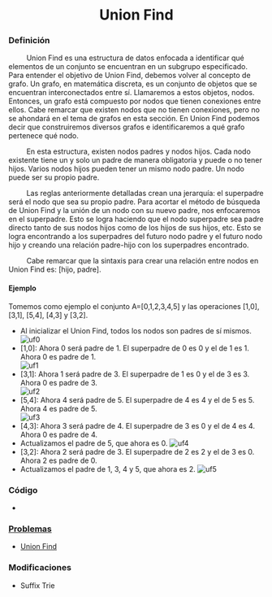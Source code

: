 <div align="center">

# Union Find  

 <div align="left">
 
 ### Definición  

&nbsp;&nbsp;&nbsp;&nbsp;&nbsp;&nbsp;&nbsp;&nbsp; Union Find es una estructura de datos enfocada a identificar qué elementos de un conjunto se encuentran en un subgrupo especificado. Para entender el objetivo de Union Find, debemos volver al concepto de grafo. Un grafo, en matemática discreta, es un conjunto de objetos que se encuentran interconectados entre sí. Llamaremos a estos objetos, nodos. Entonces, un grafo está compuesto por nodos que tienen conexiones entre ellos. Cabe remarcar que existen nodos que no tienen conexiones, pero no se ahondará en el tema de grafos en esta sección. En Union Find podemos decir que construiremos diversos grafos e identificaremos a qué grafo pertenece qué nodo.  

&nbsp;&nbsp;&nbsp;&nbsp;&nbsp;&nbsp;&nbsp;&nbsp; En esta estructura, existen nodos padres y nodos hijos. Cada nodo existente tiene un y solo un padre de manera obligatoria y puede o no tener hijos. Varios nodos hijos pueden tener un mismo nodo padre. Un nodo puede ser su propio padre.  
  
&nbsp;&nbsp;&nbsp;&nbsp;&nbsp;&nbsp;&nbsp;&nbsp; Las reglas anteriormente detalladas crean una jerarquía: el superpadre será el nodo que sea su propio padre. Para acortar el método de búsqueda de Union Find y la unión de un nodo con su nuevo padre, nos enfocaremos en el superpadre. Esto se logra haciendo que el nodo superpadre sea padre directo tanto de sus nodos hijos como de los hijos de sus hijos, etc. Esto se logra encontrando a los superpadres del futuro nodo padre y el futuro nodo hijo y creando una relación padre-hijo con los superpadres encontrado.
  
&nbsp;&nbsp;&nbsp;&nbsp;&nbsp;&nbsp;&nbsp;&nbsp; Cabe remarcar que la sintaxis para crear una relación entre nodos en Union Find es: [hijo, padre].
 #### Ejemplo
  
  Tomemos como ejemplo el conjunto A=[0,1,2,3,4,5] y las operaciones [1,0], [3,1], [5,4], [4,3] y [3,2].  
  
  * Al inicializar el Union Find, todos los nodos son padres de sí mismos.  
  ![uf0](https://imgur.com/5hHlQ5q.png)
  * [1,0]: Ahora 0 será padre de 1. El superpadre de 0 es 0 y el de 1 es 1. Ahora 0 es padre de 1.  
  ![uf1](https://imgur.com/g2ZSmqN.png)
  * [3,1]: Ahora 1 será padre de 3. El superpadre de 1 es 0 y el de 3 es 3. Ahora 0 es padre de 3.  
  ![uf2](https://imgur.com/t6SHCOB.png)
  * [5,4]: Ahora 4 será padre de 5. El superpadre de 4 es 4 y el de 5 es 5. Ahora 4 es padre de 5.  
  ![uf3](https://imgur.com/UtihrlN.png)
  * [4,3]: Ahora 3 será padre de 4. El superpadre de 3 es 0 y el de 4 es 4. Ahora 0 es padre de 4.  
  * Actualizamos el padre de 5, que ahora es 0. 
  ![uf4](https://imgur.com/90fYXHs.png)
  * [3,2]: Ahora 2 será padre de 3. El superpadre de 2 es 2 y el de 3 es 0. Ahora 2 es padre de 0.  
  * Actualizamos el padre de 1, 3, 4 y 5, que ahora es 2. 
  ![uf5](https://imgur.com/6WmA5Cr.png)
  
   ### Código
  * []()
  
  ### [Problemas](https://github.com/marinovivianUPB/Algoritmica/blob/main/Estructura%20de%20Datos/Union%20Find/Problemas)
  * [Union Find](https://github.com/marinovivianUPB/Algoritmica/blob/main/Estructura%20de%20Datos/Union%20Find/Problemas/Union%20Find/unionFind.cpp)  
  ### Modificaciones 
  * Suffix Trie
